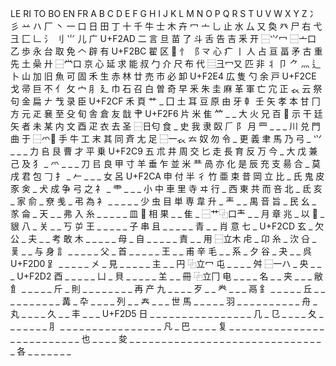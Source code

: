 LE	RI	TO	BO	EN	FR	A	B	C	D	E	F	G	H	I	J	K	L	M	N	O	P	Q	R	S	T	U	V	W	X	Y	Z
冫	彡	䒑	ハ	厂	丶	一	口	日	田	丁	十	千	牛	士	木	卉	冖	亠	乚	止	水	厶	又	奐	癶	尸	右	弋	彐	匚	𠃊
氵	刂	⺌	儿	广	U+F2AD	二	言	旦	苗	了	斗	舌	告	吉	釆	开	⿱⺍冖	⿱亠口	乙	歩	永	台	取	免	𠆢	辟	有	U+F2BC	翟	区	𠀉
忄	⻏	龴	心	疒	丨	人	占	亘	畐	矛	古	重	先	土	喿	廾	⿱龸口	京	心	延	求	能	叔	勹	介	尺	布	代	⿳彐冖又	匹	非
丬	卩	⺈	灬	辶	卜	山	加	旧	魚	可	固	禾	生	赤	林	廿	売	市	必	卸	U+F2E4	広	隻	勺	余	戸	U+F2CE	戈	帚	巨	不
亻	攵	宀	⺼	廴	巾	石	召	白	曽	奇	早	釆	朱	圭	麻	革	軍	亡	宂	正	𧘇	云	祭	句	金	扁	𠂇	𢦏	录	臣	U+F2CF
禾	頁	艹	_	囗	土	耳	豆	原	由	牙	龺	壬	矢	孝	本	甘	冂	方	元	𤴓	㐮	至	殳	旬	舎	倉	友	戠	肀	U+F2F6	片
米	隹	⺮	_	_	大	火	兄	百	𤰔	示	干	廷	矢	者	未	某	内	文	酉	疋	衣	去	圣	⿱日匂	食	_	史	我	隶	臤	𠂆
⻖	月	⺲	_	_	_	川	兑	門	曲	于	⿱爫𠙻	手	牛	工	末	其	同	斉	尢	足	⿱一𧘇	𠫓	奴	勿	令	_	更	義	聿	馬	乃
弓	_	⺍	_	_	_	力	𠂤	艮	曹	才	平	乗	U+F2C9	五	朮	井	周	交	匕	走	長	育	反	万	今	_	大	戊	兼	己	及
犭	_	爫	_	_	_	刀	㠯	良	甲	寸	羊	垂	乍	並	米	龷	咼	亦	化	是	辰	充	支	昜	合	_	莫	戌	君	包	𠃌
扌	_	𠂉	_	_	_	女	呂	U+F2CA	申	付	半	彳	竹	亜	束	昔	岡	立	比	_	氏	鬼	皮	豕	㑒	_	犬	成	争	弓	之
礻	_	⻗	_	_	_	小	中	車	里	寺	ヰ	行	_	西	東	共	而	咅	北	_	氐	亥	_	家	俞	_	尞	㦮	_	弔	為
衤	_	_	_	_	_	少	虫	目	単	専	韋	升	_	龶	_	_	禺	音	旨	_	民	幺	_	㒸	侖	_	天	_	_	弗	入
糸	_	_	_	_	_	皿	𠀐	相	果	_	_	隹	_	⿱艹⿻口龶	_	_	月	章	兆	_	以	𢆶	_	貇	八	_	关	_	_	丂	屰
王	_	_	_	_	_	子	串	且	_	_	_	_	_	青	_	_	肖	意	七	_	U+F2CD	玄	_	欠	公	_	夫	_	_	考	敢
木	_	_	_	_	_	母	_	自	_	_	_	_	_	責	_	_	用	⿱立木	虍	_	卬	糸	_	㳄	㕣	_	𦰩	_	_	与	身
訁	_	_	_	_	_	父	_	首	_	_	_	_	_	王	_	_	甫	辛	毛	_	_	系	_	夕	谷	_	夬	_	_	呉	U+F2D0
⻊	_	_	_	_	_	㐅	_	見	_	_	_	_	_	主	_	_	円	⿻立冖	屯	_	_	_	_	舛	⿱一ハ	_	央	_	_	_	U+F2D2
酉	_	_	_	_	_	凵	_	貝	_	_	_	_	_	𦍌	_	_	冊	⿻立冂	电	_	_	_	_	名	_	_	夹	_	_	_	敝
飠	_	_	_	_	_	斤	_	則	_	_	_	_	_	_	_	_	再	产	九	_	_	_	_	歹	_	_	龹	_	_	_	鬲
釒	_	_	_	_	_	丘	_	_	_	_	_	_	_	_	_	_	冓	_	卆	_	_	_	_	列	_	_	𡗗	_	_	_	世
馬	_	_	_	_	_	羽	_	_	_	_	_	_	_	_	_	_	舟	_	丸	_	_	_	_	久	_	_	丰	_	_	_	U+F2D5
日	_	_	_	_	_	_	_	_	_	_	_	_	_	_	_	_	几	_	㔾	_	_	_	_	夂	_	_	_	_	_	_	_
⺼	_	_	_	_	_	_	_	_	_	_	_	_	_	_	_	_	凡	_	巴	_	_	_	_	复	_	_	_	_	_	_	_
_	_	_	_	_	_	_	_	_	_	_	_	_	_	_	_	_	_	_	也	_	_	_	_	夋	_	_	_	_	_	_	_
_	_	_	_	_	_	_	_	_	_	_	_	_	_	_	_	_	_	_	_	_	_	_	_	各	_	_	_	_	_	_	_
